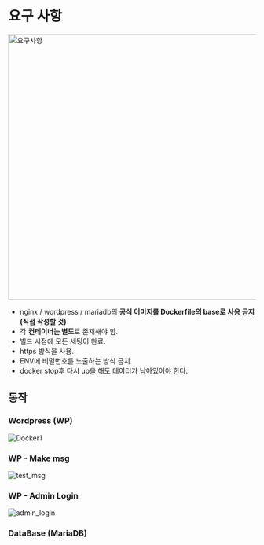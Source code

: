 # 요구 사항
<img width="540" alt="요구사항" src="https://github.com/WEJOJO/Docker/assets/46590247/2bc72a12-9ef6-4bba-9aa8-2a531c96c1d8">

- nginx / wordpress / mariadb의 **공식 이미지를 Dockerfile의 base로 사용 금지(직접 작성할 것)**
- 각 **컨테이너는 별도**로 존재해야 함.
- 빌드 시점에 모든 세팅이 완료.
- https 방식을 사용.
- ENV에 비밀번호를 노출하는 방식 금지.
- docker stop후 다시 up을 해도 데이터가 남아있어야 한다.

## 동작

### Wordpress (WP)
![Docker1](https://github.com/WEJOJO/Docker/assets/46590247/252ad4cb-82cf-41d2-b46b-5f043667b41a)

### WP - Make msg
![test_msg](https://github.com/WEJOJO/Docker/assets/46590247/8ecd098c-7ded-4f65-9dc3-5e92350341c6)

### WP - Admin Login
![admin_login](https://github.com/WEJOJO/Docker/assets/46590247/0688a42a-f510-4f83-90c1-fb3d0a763584)

### DataBase (MariaDB)
